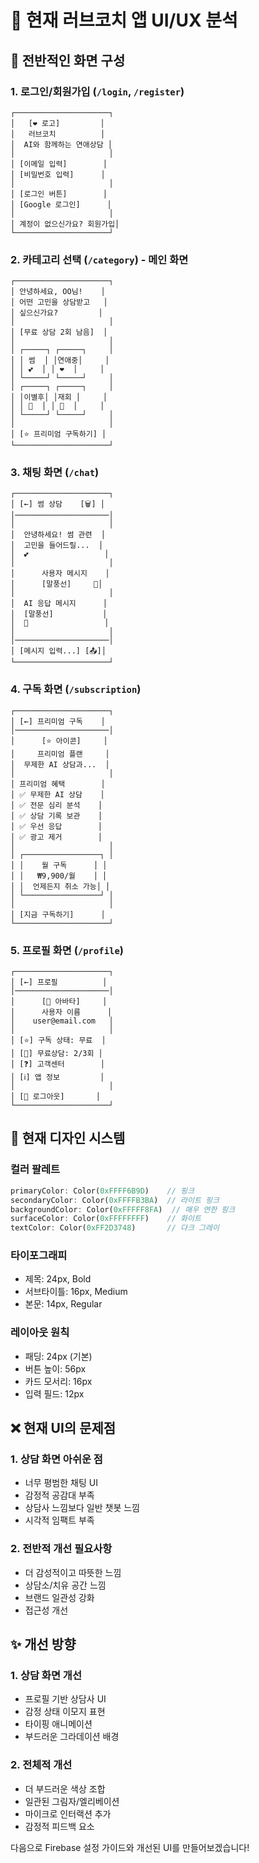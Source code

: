 # 🎨 현재 러브코치 앱 UI/UX 분석

## 📱 전반적인 화면 구성

### 1. **로그인/회원가입** (`/login`, `/register`)
```
┌─────────────────────┐
│   [❤️ 로고]         │
│   러브코치          │
│  AI와 함께하는 연애상담 │
│                     │
│ [이메일 입력]        │
│ [비밀번호 입력]      │
│                     │
│ [로그인 버튼]        │
│ [Google 로그인]      │
│                     │
│ 계정이 없으신가요? 회원가입│
└─────────────────────┘
```

### 2. **카테고리 선택** (`/category`) - 메인 화면
```
┌─────────────────────┐
│ 안녕하세요, OO님!    │
│ 어떤 고민을 상담받고   │
│ 싶으신가요?         │
│                     │
│ [무료 상담 2회 남음]  │
│                     │
│ ┌─────┐ ┌─────┐     │
│ │ 썸  │ │연애중│     │
│ │ 💕  │ │ ❤️  │     │
│ └─────┘ └─────┘     │
│ ┌─────┐ ┌─────┐     │
│ │이별후│ │재회 │     │
│ │ 💙  │ │ 💚  │     │
│ └─────┘ └─────┘     │
│                     │
│ [⭐ 프리미엄 구독하기] │
└─────────────────────┘
```

### 3. **채팅 화면** (`/chat`)
```
┌─────────────────────┐
│ [←] 썸 상담    [🗑️] │
│─────────────────────│
│                     │
│  안녕하세요! 썸 관련  │
│  고민을 들어드릴...  │
│  💕                 │
│                     │
│      사용자 메시지    │
│      [말풍선]     👤│
│                     │
│  AI 응답 메시지      │
│  [말풍선]           │
│  🤖                 │
│                     │
│─────────────────────│
│ [메시지 입력...] [📤]│
└─────────────────────┘
```

### 4. **구독 화면** (`/subscription`)
```
┌─────────────────────┐
│ [←] 프리미엄 구독    │
│─────────────────────│
│      [⭐ 아이콘]     │
│     프리미엄 플랜     │
│  무제한 AI 상담과...  │
│                     │
│ 프리미엄 혜택        │
│ ✅ 무제한 AI 상담    │
│ ✅ 전문 심리 분석    │
│ ✅ 상담 기록 보관    │
│ ✅ 우선 응답        │
│ ✅ 광고 제거        │
│                     │
│ ┌─────────────────┐ │
│ │    월 구독      │ │
│ │   ₩9,900/월    │ │
│ │  언제든지 취소 가능│ │
│ └─────────────────┘ │
│                     │
│ [지금 구독하기]      │
└─────────────────────┘
```

### 5. **프로필 화면** (`/profile`)
```
┌─────────────────────┐
│ [←] 프로필          │
│─────────────────────│
│      [👤 아바타]     │
│      사용자 이름      │
│    user@email.com   │
│                     │
│ [⭐] 구독 상태: 무료  │
│ [💬] 무료상담: 2/3회 │
│ [❓] 고객센터        │
│ [ℹ️] 앱 정보         │
│                     │
│ [🚪 로그아웃]       │
└─────────────────────┘
```

## 🎨 현재 디자인 시스템

### 컬러 팔레트
```dart
primaryColor: Color(0xFFFF6B9D)    // 핑크
secondaryColor: Color(0xFFFFB3BA)  // 라이트 핑크
backgroundColor: Color(0xFFFFF8FA)  // 매우 연한 핑크
surfaceColor: Color(0xFFFFFFFF)    // 화이트
textColor: Color(0xFF2D3748)       // 다크 그레이
```

### 타이포그래피
- 제목: 24px, Bold
- 서브타이틀: 16px, Medium
- 본문: 14px, Regular

### 레이아웃 원칙
- 패딩: 24px (기본)
- 버튼 높이: 56px
- 카드 모서리: 16px
- 입력 필드: 12px

## ❌ 현재 UI의 문제점

### 1. **상담 화면 아쉬운 점**
- 너무 평범한 채팅 UI
- 감정적 공감대 부족
- 상담사 느낌보다 일반 챗봇 느낌
- 시각적 임팩트 부족

### 2. **전반적 개선 필요사항**
- 더 감성적이고 따뜻한 느낌
- 상담소/치유 공간 느낌
- 브랜드 일관성 강화
- 접근성 개선

## ✨ 개선 방향

### 1. **상담 화면 개선**
- 프로필 기반 상담사 UI
- 감정 상태 이모지 표현
- 타이핑 애니메이션
- 부드러운 그라데이션 배경

### 2. **전체적 개선**
- 더 부드러운 색상 조합
- 일관된 그림자/엘리베이션
- 마이크로 인터랙션 추가
- 감정적 피드백 요소

다음으로 Firebase 설정 가이드와 개선된 UI를 만들어보겠습니다!